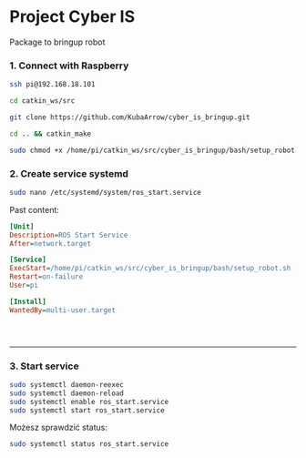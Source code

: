 # Project Cyber IS
Package to bringup robot


### 1. **Connect with Raspberry**

```bash
ssh pi@192.168.18.101
```

```bash
cd catkin_ws/src
```

```bash
git clone https://github.com/KubaArrow/cyber_is_bringup.git
```

```bash
cd .. && catkin_make
```

```bash
sudo chmod +x /home/pi/catkin_ws/src/cyber_is_bringup/bash/setup_robot.sh
```

### 2. **Create service systemd**

```bash
sudo nano /etc/systemd/system/ros_start.service
```

Past content:

```ini
[Unit]
Description=ROS Start Service
After=network.target

[Service]
ExecStart=/home/pi/catkin_ws/src/cyber_is_bringup/bash/setup_robot.sh
Restart=on-failure
User=pi

[Install]
WantedBy=multi-user.target





```


---

### 3. **Start service**

```bash
sudo systemctl daemon-reexec
sudo systemctl daemon-reload
sudo systemctl enable ros_start.service
sudo systemctl start ros_start.service
```

Możesz sprawdzić status:

```bash
sudo systemctl status ros_start.service
```
